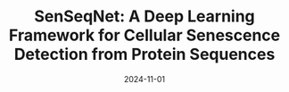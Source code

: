 ---
title: "SenSeqNet: A Deep Learning Framework for Cellular Senescence Detection from Protein Sequences"
collection: publications
category: manuscripts
# permalink: https://www.biorxiv.org/content/10.1101/2024.10.28.620702v1.article-info
excerpt: 'This study introduces SenSeqNet, a deep learning framework aimed at the detection of cellular senescence from protein sequences, addressing the limitations of traditional wet lab assays. By employing the Evolutionarily Scaled Model (ESM-2) for feature extraction followed by a hybrid architecture incorporating long short-term memory (LSTM) and convolutional neural networks (CNNs), the model achieved an accuracy of 83.55% on independent testing benchmarks.'
date: 2024-11-01
venue: 'bioRxiv'
# slidesurl: ''
paperurl: 'https://www.biorxiv.org/content/10.1101/2024.10.28.620702v1.article-info'
citation: '
Hanli Jiang, Li Lin, Dongliang Deng, Jianyu Ren, Xin Yang, Siyi Liu, Lubin Liu. SenSeqNet: A Deep Learning Framework for Cellular Senescence Detection from Protein Sequences.
bioRxiv 2024. doi: https://doi.org/10.1101/2024.10.28.620702'
---